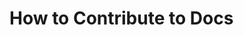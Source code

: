 # How to Contribute to Docs

### &#x20;<a href="how-to-contribute-to-daohaus-docs" id="how-to-contribute-to-daohaus-docs"></a>

